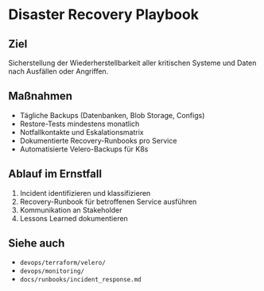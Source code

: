 # Disaster Recovery Playbook

## Ziel
Sicherstellung der Wiederherstellbarkeit aller kritischen Systeme und Daten nach Ausfällen oder Angriffen.

## Maßnahmen
- Tägliche Backups (Datenbanken, Blob Storage, Configs)
- Restore-Tests mindestens monatlich
- Notfallkontakte und Eskalationsmatrix
- Dokumentierte Recovery-Runbooks pro Service
- Automatisierte Velero-Backups für K8s

## Ablauf im Ernstfall
1. Incident identifizieren und klassifizieren
2. Recovery-Runbook für betroffenen Service ausführen
3. Kommunikation an Stakeholder
4. Lessons Learned dokumentieren

## Siehe auch
- `devops/terraform/velero/`
- `devops/monitoring/`
- `docs/runbooks/incident_response.md`
